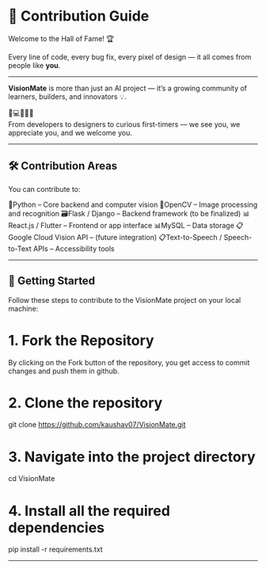 # 👥 Contribution Guide

Welcome to the Hall of Fame! 🏆 

Every line of code, every bug fix, every pixel of design — it all comes from people like **you**.  

------------------------------------------------------------------------------------------
**VisionMate** is more than just an AI project — it’s a growing community of learners, builders, and innovators 💡.

🧠💻🎨🚀💬  
From developers to designers to curious first-timers — we see you, we appreciate you, and we welcome you.

-------------------------------------------------------------------------------------------


## 🛠️ Contribution Areas

You can contribute to:

🎨Python – Core backend and computer vision
🧠OpenCV – Image processing and recognition
🗃️Flask / Django – Backend framework (to be finalized)
📊React.js / Flutter – Frontend or app interface
📊MySQL – Data storage
📋Google Cloud Vision API – (future integration)
📋Text-to-Speech / Speech-to-Text APIs – Accessibility tools


-------------------------------------------------------------------------------------------

## 🚀 Getting Started


Follow these steps to contribute to the VisionMate project on your local machine:

# 1. Fork the Repository
By clicking on the Fork button of the repository, you get access to commit changes and push them in github.


# 2. Clone the repository
git clone https://github.com/kaushav07/VisionMate.git

# 3. Navigate into the project directory
cd VisionMate

# 4. Install all the required dependencies
pip install -r requirements.txt




-------------------------------------------------------------------------------------------

